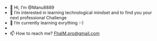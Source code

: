 - 👋 Hi, I’m @Manu8889
- 👀 I’m interested in learning technological mindset and to find you your next professional Challenge
- 🌱 I’m currently learning evrything :-)
- 
- 📫 How to reach me? FhalM.pro@gmail.com
